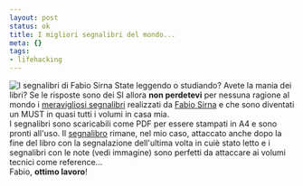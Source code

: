 ```yaml
--- 
layout: post
status: ok
title: I migliori segnalibri del mondo...
meta: {}
tags: 
- lifehacking
---
```

![I segnalibri di Fabio Sirna](http://fast.mgpf.it/20051221_fabiosirna.jpg) State leggendo o studiando? Avete la mania dei libri? 
Se le risposte sono dei SI allora **non perdetevi** per nessuna ragione al mondo i [meravigliosi segnalibri](http://www.fabiosirna.com/journal/39/diy-paper-bookmarks) realizzati da [Fabio Sirna](http://www.fabiosirna.com) e che sono diventati un MUST in quasi tutti i volumi in casa mia.  
I segnalibri sono scaricabili come PDF per essere stampati in A4 e sono pronti all'uso. 
Il [segnalibro](http://www.fabiosirna.com/journal/39/diy-paper-bookmarks) rimane, nel mio caso, attaccato anche dopo la fine del libro con la segnalazione dell'ultima volta in cuiè stato letto e i segnalibri con le note (vedi immagine) sono perfetti da attaccare ai volumi tecnici come reference...  
Fabio, **ottimo lavoro**! 
